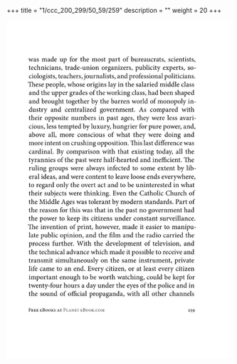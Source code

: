+++
title = "1/ccc_200_299/50_59/259"
description = ""
weight = 20
+++

<img class="center-fit-jpg" src="/jpg_/out_jpg_1984__259.jpg" ></img>

